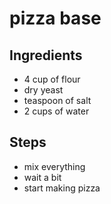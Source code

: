 # pizza base

## Ingredients
- 4 cup of flour
- dry yeast
- teaspoon of salt
- 2 cups of water

## Steps
- mix everything
- wait a bit
- start making pizza
